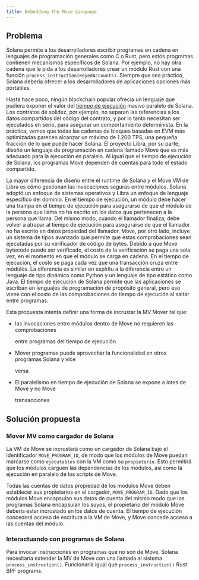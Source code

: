```yaml
---
title: Embedding the Move Language
---
```


## Problema

Solana permite a los desarrolladores escribir programas en cadena en lenguajes de programación generales como C o Rust, pero estos programas contienen mecanismos específicos de Solana. Por ejemplo, no hay otra cadena que le pida a los desarrolladores crear un módulo Rust con una función `process_instruction(KeyedAccounts)`. Siempre que sea práctico, Solana debería ofrecer a los desarrolladores de aplicaciones opciones más portátiles.

Hasta hace poco, ningún blockchain popular ofrecía un lenguaje que pudiera exponer el valor del [tiempo de ejecución](../validator/runtime.md) masivo paralelo de Solana. Los contratos de solidez, por ejemplo, no separan las referencias a los datos compartidos del código del contrato, y por lo tanto necesitan ser ejecutados en serio, para asegurar un comportamiento determinista. En la práctica, vemos que todas las cadenas de bloques basadas en EVM más optimizadas parecen alcanzar un máximo de 1.200 TPS, una pequeña fracción de lo que puede hacer Solana. El proyecto Libra, por su parte, diseñó un lenguaje de programación en cadena llamado Move que es más adecuado para la ejecución en paralelo. Al igual que el tiempo de ejecución de Solana, los programas Move dependen de cuentas para todo el estado compartido.

La mayor diferencia de diseño entre el runtime de Solana y el Move VM de Libra es cómo gestionan las invocaciones seguras entre módulos. Solana adoptó un enfoque de sistemas operativos y Libra un enfoque de lenguaje específico del dominio. En el tiempo de ejecución, un módulo debe hacer una trampa en el tiempo de ejecución para asegurarse de que el módulo de la persona que llama no ha escrito en los datos que pertenecen a la persona que llama. Del mismo modo, cuando el llamador finaliza, debe volver a atrapar al tiempo de ejecución para asegurarse de que el llamador no ha escrito en datos propiedad del llamador. Move, por otro lado, incluye un sistema de tipos avanzado que permite que estas comprobaciones sean ejecutadas por su verificador de código de bytes. Debido a que Move bytecode puede ser verificado, el costo de la verificación se paga una sola vez, en el momento en que el módulo se carga en cadena. En el tiempo de ejecución, el costo se paga cada vez que una transacción cruza entre módulos. La diferencia es similar en espíritu a la diferencia entre un lenguaje de tipo dinámico como Python y un lenguaje de tipo estático como Java. El tiempo de ejecución de Solana permite que las aplicaciones se escriban en lenguajes de programación de propósito general, pero eso viene con el costo de las comprobaciones de tiempo de ejecución al saltar entre programas.

Esta propuesta intenta definir una forma de incrustar la MV Mover tal que:

- las invocaciones entre módulos dentro de Move no requieren las comprobaciones

  entre programas del tiempo de ejecución

- Mover programas puede aprovechar la funcionalidad en otros programas Solana y vice

  versa

- El paralelismo en tiempo de ejecución de Solana se expone a lotes de Move y no Move

  transacciones

## Solución propuesta

### Mover MV como cargador de Solana

La VM de Move se incrustará como un cargador de Solana bajo el identificador `MOVE_PROGRAM_ID`, de modo que los módulos de Move puedan marcarse como `ejecutables` con la VM como su `propietario`. Esto permitirá que los módulos carguen las dependencias de los módulos, así como la ejecución en paralelo de los scripts de Move.

Todas las cuentas de datos propiedad de los módulos Move deben establecer sus propietarios en el cargador, `MOVE_PROGRAM_ID`. Dado que los módulos Move encapsulan sus datos de cuenta del mismo modo que los programas Solana encapsulan los suyos, el propietario del módulo Move debería estar incrustado en los datos de cuenta. El tiempo de ejecución concederá acceso de escritura a la VM de Move, y Move concede acceso a las cuentas del módulo.

### Interactuando con programas de Solana

Para invocar instrucciones en programas que no son de Move, Solana necesitaría extender la MV de Move con una llamada al sistema `process_instruction()`. Funcionaría igual que `process_instruction()` Rust BPF programs.
